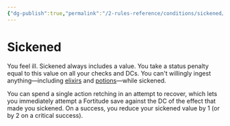 ```yaml
---
{"dg-publish":true,"permalink":"/2-rules-reference/conditions/sickened/","noteIcon":""}
---
```


# Sickened

You feel ill. Sickened always includes a value. You take a status penalty equal to this value on all your checks and DCs. You can't willingly ingest anything—including [elixirs](https://2e.aonprd.com/Equipment.aspx?Category=6&Subcategory=8) and [potions](https://2e.aonprd.com/Equipment.aspx?Category=15&Subcategory=18)—while sickened.  
  
You can spend a single action retching in an attempt to recover, which lets you immediately attempt a Fortitude save against the DC of the effect that made you sickened. On a success, you reduce your sickened value by 1 (or by 2 on a critical success).
